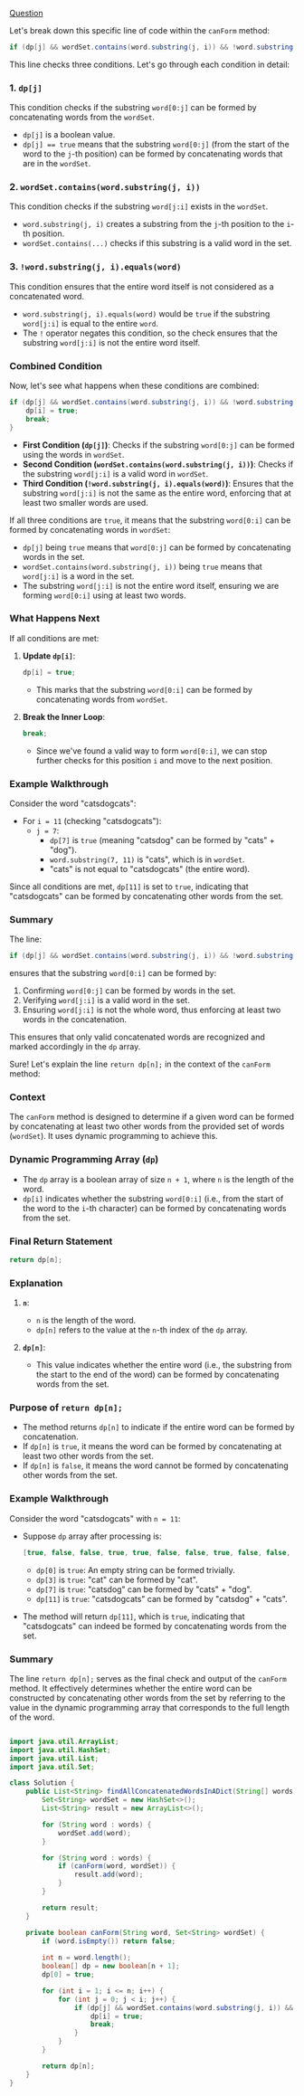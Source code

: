 [Question](https://leetcode.com/problems/concatenated-words/)



Let's break down this specific line of code within the `canForm` method:

```java
if (dp[j] && wordSet.contains(word.substring(j, i)) && !word.substring(j, i).equals(word)) {
```

This line checks three conditions. Let's go through each condition in detail:

### 1. `dp[j]`
This condition checks if the substring `word[0:j]` can be formed by concatenating words from the `wordSet`.

- `dp[j]` is a boolean value.
- `dp[j] == true` means that the substring `word[0:j]` (from the start of the word to the `j`-th position) can be formed by concatenating words that are in the `wordSet`.

### 2. `wordSet.contains(word.substring(j, i))`
This condition checks if the substring `word[j:i]` exists in the `wordSet`.

- `word.substring(j, i)` creates a substring from the `j`-th position to the `i`-th position.
- `wordSet.contains(...)` checks if this substring is a valid word in the set.

### 3. `!word.substring(j, i).equals(word)`
This condition ensures that the entire word itself is not considered as a concatenated word.

- `word.substring(j, i).equals(word)` would be `true` if the substring `word[j:i]` is equal to the entire `word`.
- The `!` operator negates this condition, so the check ensures that the substring `word[j:i]` is not the entire word itself.

### Combined Condition
Now, let's see what happens when these conditions are combined:

```java
if (dp[j] && wordSet.contains(word.substring(j, i)) && !word.substring(j, i).equals(word)) {
    dp[i] = true;
    break;
}
```

- **First Condition (`dp[j]`)**: Checks if the substring `word[0:j]` can be formed using the words in `wordSet`.
- **Second Condition (`wordSet.contains(word.substring(j, i))`)**: Checks if the substring `word[j:i]` is a valid word in `wordSet`.
- **Third Condition (`!word.substring(j, i).equals(word)`)**: Ensures that the substring `word[j:i]` is not the same as the entire word, enforcing that at least two smaller words are used.

If all three conditions are `true`, it means that the substring `word[0:i]` can be formed by concatenating words in `wordSet`:

- `dp[j]` being `true` means that `word[0:j]` can be formed by concatenating words in the set.
- `wordSet.contains(word.substring(j, i))` being `true` means that `word[j:i]` is a word in the set.
- The substring `word[j:i]` is not the entire word itself, ensuring we are forming `word[0:i]` using at least two words.

### What Happens Next
If all conditions are met:

1. **Update `dp[i]`**:
   ```java
   dp[i] = true;
   ```
   - This marks that the substring `word[0:i]` can be formed by concatenating words from `wordSet`.

2. **Break the Inner Loop**:
   ```java
   break;
   ```
   - Since we've found a valid way to form `word[0:i]`, we can stop further checks for this position `i` and move to the next position.

### Example Walkthrough
Consider the word "catsdogcats":

- For `i = 11` (checking "catsdogcats"):
  - `j = 7`:
    - `dp[7]` is `true` (meaning "catsdog" can be formed by "cats" + "dog").
    - `word.substring(7, 11)` is "cats", which is in `wordSet`.
    - "cats" is not equal to "catsdogcats" (the entire word).

Since all conditions are met, `dp[11]` is set to `true`, indicating that "catsdogcats" can be formed by concatenating other words from the set.

### Summary
The line:
```java
if (dp[j] && wordSet.contains(word.substring(j, i)) && !word.substring(j, i).equals(word)) {
```
ensures that the substring `word[0:i]` can be formed by:
1. Confirming `word[0:j]` can be formed by words in the set.
2. Verifying `word[j:i]` is a valid word in the set.
3. Ensuring `word[j:i]` is not the whole word, thus enforcing at least two words in the concatenation.

This ensures that only valid concatenated words are recognized and marked accordingly in the `dp` array.

Sure! Let's explain the line `return dp[n];` in the context of the `canForm` method:

### Context
The `canForm` method is designed to determine if a given word can be formed by concatenating at least two other words from the provided set of words (`wordSet`). It uses dynamic programming to achieve this.

### Dynamic Programming Array (`dp`)
- The `dp` array is a boolean array of size `n + 1`, where `n` is the length of the word.
- `dp[i]` indicates whether the substring `word[0:i]` (i.e., from the start of the word to the `i`-th character) can be formed by concatenating words from the set.

### Final Return Statement
```java
return dp[n];
```

### Explanation
1. **`n`**:
   - `n` is the length of the word.
   - `dp[n]` refers to the value at the `n`-th index of the `dp` array.

2. **`dp[n]`**:
   - This value indicates whether the entire word (i.e., the substring from the start to the end of the word) can be formed by concatenating words from the set.

### Purpose of `return dp[n];`
- The method returns `dp[n]` to indicate if the entire word can be formed by concatenation.
- If `dp[n]` is `true`, it means the word can be formed by concatenating at least two other words from the set.
- If `dp[n]` is `false`, it means the word cannot be formed by concatenating other words from the set.

### Example Walkthrough
Consider the word "catsdogcats" with `n = 11`:

- Suppose `dp` array after processing is:
  ```java
  [true, false, false, true, true, false, false, true, false, false, true, true]
  ```
  - `dp[0]` is `true`: An empty string can be formed trivially.
  - `dp[3]` is `true`: "cat" can be formed by "cat".
  - `dp[7]` is `true`: "catsdog" can be formed by "cats" + "dog".
  - `dp[11]` is `true`: "catsdogcats" can be formed by "catsdog" + "cats".

- The method will return `dp[11]`, which is `true`, indicating that "catsdogcats" can indeed be formed by concatenating words from the set.

### Summary
The line `return dp[n];` serves as the final check and output of the `canForm` method. It effectively determines whether the entire word can be constructed by concatenating other words from the set by referring to the value in the dynamic programming array that corresponds to the full length of the word.

``` java

import java.util.ArrayList;
import java.util.HashSet;
import java.util.List;
import java.util.Set;

class Solution {
    public List<String> findAllConcatenatedWordsInADict(String[] words) {
        Set<String> wordSet = new HashSet<>();
        List<String> result = new ArrayList<>();

        for (String word : words) {
            wordSet.add(word);
        }

        for (String word : words) {
            if (canForm(word, wordSet)) {
                result.add(word);
            }
        }

        return result;
    }

    private boolean canForm(String word, Set<String> wordSet) {
        if (word.isEmpty()) return false;
        
        int n = word.length();
        boolean[] dp = new boolean[n + 1];
        dp[0] = true;

        for (int i = 1; i <= n; i++) {
            for (int j = 0; j < i; j++) {
                if (dp[j] && wordSet.contains(word.substring(j, i)) && !word.substring(j, i).equals(word)) {
                    dp[i] = true;
                    break;
                }
            }
        }

        return dp[n];
    }
}

```
